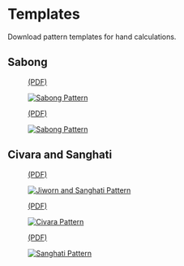 # Templates

Download pattern templates for hand calculations.

## Sabong

<figure>

[(PDF)](/templates/Sabong-Pattern.pdf)

[![Sabong Pattern](/templates/Sabong-Pattern_w500.jpg)](/templates/Sabong-Pattern.pdf)

</figure>

<figure>

[(PDF)](/templates/Sabong-Pattern-Template.pdf)

[![Sabong Pattern](/templates/Sabong-Pattern-Template_w500.jpg)](/templates/Sabong-Pattern-Template.pdf)

</figure>

## Civara and Sanghati

<figure>

[(PDF)](/templates/Jiworn-and-Sanghati-Pattern.pdf)

[![Jiworn and Sanghati Pattern](/templates/Jiworn-and-Sanghati-Pattern_w500.jpg)](/templates/Jiworn-and-Sanghati-Pattern.pdf)

</figure>

<figure>

[(PDF)](/templates/Civara-Pattern-Template.pdf)

[![Civara Pattern](/templates/Civara-Pattern-Template_w500.jpg)](/templates/Civara-Pattern-Template.pdf)

</figure>

<figure>

[(PDF)](/templates/Sanghati-Pattern-Template.pdf)

[![Sanghati Pattern](/templates/Sanghati-Pattern-Template_w500.jpg)](/templates/Sanghati-Pattern-Template.pdf)

</figure>
